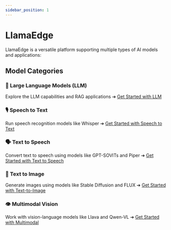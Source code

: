 ```yaml
---
sidebar_position: 1
---
```


# LlamaEdge

LlamaEdge is a versatile platform supporting multiple types of AI models and applications:

## Model Categories

### 🤖 Large Language Models (LLM)
Explore the LLM capabilities and RAG applications
➔ [Get Started with LLM](/docs/category/llm)

### 🎙️ Speech to Text
Run speech recognition models like Whisper
➔ [Get Started with Speech to Text](/docs/category/speech-to-text)

### 🗣️ Text to Speech
Convert text to speech using models like GPT-SOVITs and Piper
➔ [Get Started with Text to Speech](/docs/category/text-to-speech)

### 🎨 Text to Image
Generate images using models like Stable Diffusion and FLUX
➔ [Get Started with Text-to-Image](/docs/category/text-to-image)

### 👁️ Multimodal Vision
Work with vision-language models like Llava and Qwen-VL
➔ [Get Started with Multimodal](/docs/category/multimodal)